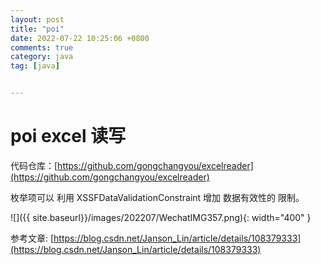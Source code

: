 ```yaml
---
layout: post
title: "poi"
date: 2022-07-22 10:25:06 +0800
comments: true
category: java
tag: [java]


---
```


# poi excel 读写

代码仓库：[https://github.com/gongchangyou/excelreader](https://github.com/gongchangyou/excelreader)





枚举项可以 利用 XSSFDataValidationConstraint 增加 数据有效性的 限制。

![]({{ site.baseurl}}/images/202207/WechatIMG357.png){: width="400" }



参考文章: [https://blog.csdn.net/Janson_Lin/article/details/108379333](https://blog.csdn.net/Janson_Lin/article/details/108379333)


